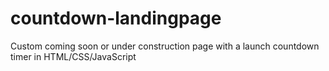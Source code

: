# countdown-landingpage
Custom coming soon or under construction page with a launch countdown timer in HTML/CSS/JavaScript

